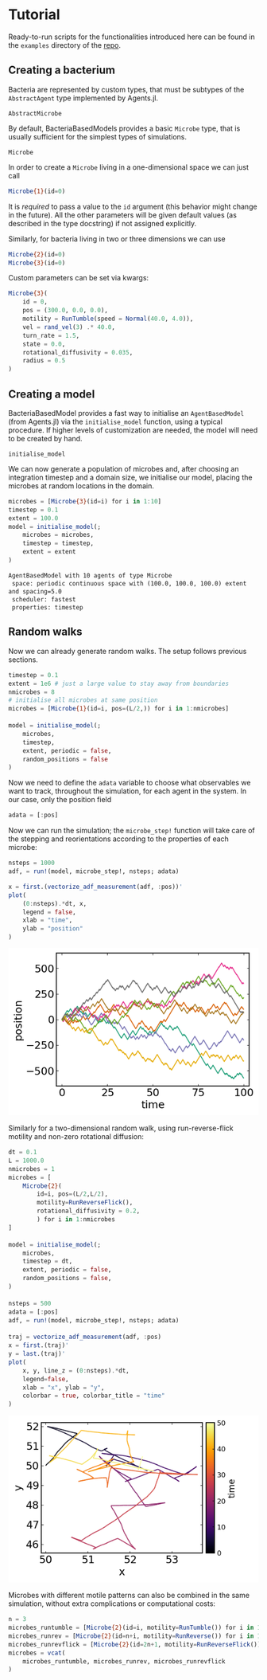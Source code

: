 # Tutorial
Ready-to-run scripts for the functionalities introduced here can be found in the `examples` directory of the [repo](https://github.com/mastrof/BacteriaBasedModels).

## Creating a bacterium
Bacteria are represented by custom types, that must be subtypes of the `AbstractAgent` type implemented by Agents.jl.
```@docs
AbstractMicrobe
```
By default, BacteriaBasedModels provides a basic `Microbe` type, that is usually sufficient for the simplest types of simulations.
```@docs
Microbe
```

In order to create a `Microbe` living in a one-dimensional space we can just call
```julia
Microbe{1}(id=0)
```
It is *required* to pass a value to the `id` argument (this behavior might change in the future).
All the other parameters will be given default values (as described in the type docstring) if not assigned explicitly.

Similarly, for bacteria living in two or three dimensions we can use
```julia
Microbe{2}(id=0)
Microbe{3}(id=0)
```

Custom parameters can be set via kwargs:
```julia
Microbe{3}(
    id = 0,
    pos = (300.0, 0.0, 0.0),
    motility = RunTumble(speed = Normal(40.0, 4.0)),
    vel = rand_vel(3) .* 40.0,
    turn_rate = 1.5,
    state = 0.0,
    rotational_diffusivity = 0.035,
    radius = 0.5
)
```

## Creating a model
BacteriaBasedModel provides a fast way to initialise an `AgentBasedModel` (from Agents.jl) via the
`initialise_model` function, using a typical procedure.
If higher levels of customization are needed, the model will need to be created by hand.
```@docs
initialise_model
```

We can now generate a population of microbes and, after choosing an integration timestep and a domain size, we initialise our model, placing the microbes at random locations in the domain.
```julia
microbes = [Microbe{3}(id=i) for i in 1:10]
timestep = 0.1
extent = 100.0
model = initialise_model(;
    microbes = microbes,
    timestep = timestep,
    extent = extent
)
```

```
AgentBasedModel with 10 agents of type Microbe
 space: periodic continuous space with (100.0, 100.0, 100.0) extent and spacing=5.0
 scheduler: fastest
 properties: timestep
```


## Random walks
Now we can already generate random walks.
The setup follows previous sections.
```julia
timestep = 0.1
extent = 1e6 # just a large value to stay away from boundaries
nmicrobes = 8
# initialise all microbes at same position
microbes = [Microbe{1}(id=i, pos=(L/2,)) for i in 1:nmicrobes]

model = initialise_model(;
    microbes,
    timestep,
    extent, periodic = false,
    random_positions = false
)
```

Now we need to define the `adata` variable to choose what observables we want to track, throughout the simulation, for each agent in the system. In our case, only the position field
```julia
adata = [:pos]
```
Now we can run the simulation; the `microbe_step!` function will take care of the stepping and reorientations according to the properties of each microbe:
```julia
nsteps = 1000
adf, = run!(model, microbe_step!, nsteps; adata)
```

```julia
x = first.(vectorize_adf_measurement(adf, :pos))'
plot(
    (0:nsteps).*dt, x,
    legend = false,
    xlab = "time",
    ylab = "position"
)
```
![One-dimensional random walks of 8 microbes starting from same position](random_walk_1d.png)

Similarly for a two-dimensional random walk, using run-reverse-flick motility and non-zero rotational diffusion:
```julia
dt = 0.1
L = 1000.0
nmicrobes = 1
microbes = [
    Microbe{2}(
        id=i, pos=(L/2,L/2),
        motility=RunReverseFlick(),
        rotational_diffusivity = 0.2,
        ) for i in 1:nmicrobes
]

model = initialise_model(;
    microbes,
    timestep = dt,
    extent, periodic = false,
    random_positions = false,
)

nsteps = 500
adata = [:pos]
adf, = run!(model, microbe_step!, nsteps; adata)

traj = vectorize_adf_measurement(adf, :pos)
x = first.(traj)'
y = last.(traj)'
plot(
    x, y, line_z = (0:nsteps).*dt,
    legend=false,
    xlab = "x", ylab = "y",
    colorbar = true, colorbar_title = "time"
)
```
![Two-dimensional random walk using run-reverse-flick motility](random_walk_2d.png)


Microbes with different motile patterns can also be combined in the same simulation, without extra complications or computational costs:
```julia
n = 3
microbes_runtumble = [Microbe{2}(id=i, motility=RunTumble()) for i in 1:n]
microbes_runrev = [Microbe{2}(id=n+i, motility=RunReverse()) for i in 1:n]
microbes_runrevflick = [Microbe{2}(id=2n+1, motility=RunReverseFlick()) for i in 1:n]
microbes = vcat(
    microbes_runtumble, microbes_runrev, microbes_runrevflick
)
```